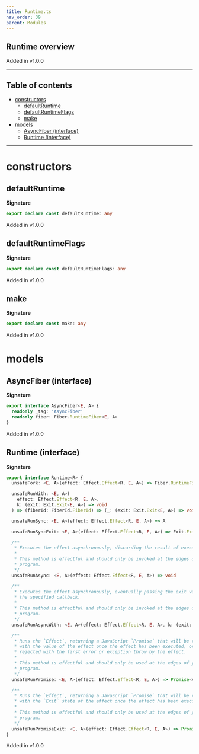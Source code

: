 ```yaml
---
title: Runtime.ts
nav_order: 39
parent: Modules
---
```


## Runtime overview

Added in v1.0.0

---

<h2 class="text-delta">Table of contents</h2>

- [constructors](#constructors)
  - [defaultRuntime](#defaultruntime)
  - [defaultRuntimeFlags](#defaultruntimeflags)
  - [make](#make)
- [models](#models)
  - [AsyncFiber (interface)](#asyncfiber-interface)
  - [Runtime (interface)](#runtime-interface)

---

# constructors

## defaultRuntime

**Signature**

```ts
export declare const defaultRuntime: any
```

Added in v1.0.0

## defaultRuntimeFlags

**Signature**

```ts
export declare const defaultRuntimeFlags: any
```

Added in v1.0.0

## make

**Signature**

```ts
export declare const make: any
```

Added in v1.0.0

# models

## AsyncFiber (interface)

**Signature**

```ts
export interface AsyncFiber<E, A> {
  readonly _tag: 'AsyncFiber'
  readonly fiber: Fiber.RuntimeFiber<E, A>
}
```

Added in v1.0.0

## Runtime (interface)

**Signature**

```ts
export interface Runtime<R> {
  unsafeFork: <E, A>(effect: Effect.Effect<R, E, A>) => Fiber.RuntimeFiber<E, A>

  unsafeRunWith: <E, A>(
    effect: Effect.Effect<R, E, A>,
    k: (exit: Exit.Exit<E, A>) => void
  ) => (fiberId: FiberId.FiberId) => (_: (exit: Exit.Exit<E, A>) => void) => void

  unsafeRunSync: <E, A>(effect: Effect.Effect<R, E, A>) => A

  unsafeRunSyncExit: <E, A>(effect: Effect.Effect<R, E, A>) => Exit.Exit<E, A>

  /**
   * Executes the effect asynchronously, discarding the result of execution.
   *
   * This method is effectful and should only be invoked at the edges of your
   * program.
   */
  unsafeRunAsync: <E, A>(effect: Effect.Effect<R, E, A>) => void

  /**
   * Executes the effect asynchronously, eventually passing the exit value to
   * the specified callback.
   *
   * This method is effectful and should only be invoked at the edges of your
   * program.
   */
  unsafeRunAsyncWith: <E, A>(effect: Effect.Effect<R, E, A>, k: (exit: Exit.Exit<E, A>) => void) => void

  /**
   * Runs the `Effect`, returning a JavaScript `Promise` that will be resolved
   * with the value of the effect once the effect has been executed, or will be
   * rejected with the first error or exception throw by the effect.
   *
   * This method is effectful and should only be used at the edges of your
   * program.
   */
  unsafeRunPromise: <E, A>(effect: Effect.Effect<R, E, A>) => Promise<A>

  /**
   * Runs the `Effect`, returning a JavaScript `Promise` that will be resolved
   * with the `Exit` state of the effect once the effect has been executed.
   *
   * This method is effectful and should only be used at the edges of your
   * program.
   */
  unsafeRunPromiseExit: <E, A>(effect: Effect.Effect<R, E, A>) => Promise<Exit.Exit<E, A>>
}
```

Added in v1.0.0
